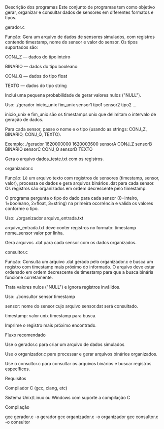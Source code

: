 Descrição dos programas
Este conjunto de programas tem como objetivo gerar, organizar e consultar dados de sensores em diferentes formatos e tipos.

gerador.c

Função:
Gera um arquivo de dados de sensores simulados, com registros contendo timestamp, nome do sensor e valor do sensor.
Os tipos suportados são:

CONJ_Z — dados do tipo inteiro

BINARIO — dados do tipo booleano

CONJ_Q — dados do tipo float

TEXTO — dados do tipo string

Inclui uma pequena probabilidade de gerar valores nulos ("NULL").

Uso:
./gerador inicio_unix fim_unix sensor1 tipo1 sensor2 tipo2 ...

inicio_unix e fim_unix são os timestamps unix que delimitam o intervalo de geração de dados.

Para cada sensor, passe o nome e o tipo (usando as strings: CONJ_Z, BINARIO, CONJ_Q, TEXTO).

Exemplo:
./gerador 1620000000 1620003600 sensorA CONJ_Z sensorB BINARIO sensorC CONJ_Q sensorD TEXTO

Gera o arquivo dados_teste.txt com os registros.

organizador.c

Função:
Lê um arquivo texto com registros de sensores (timestamp, sensor, valor), processa os dados e gera arquivos binários .dat para cada sensor.
Os registros são organizados em ordem decrescente pelo timestamp.

O programa pergunta o tipo do dado para cada sensor (0=inteiro, 1=booleano, 2=float, 3=string) na primeira ocorrência e valida os valores conforme o tipo.

Uso:
./organizador arquivo_entrada.txt

arquivo_entrada.txt deve conter registros no formato:
timestamp nome_sensor valor
por linha.

Gera arquivos .dat para cada sensor com os dados organizados.

consultor.c

Função:
Consulta um arquivo .dat gerado pelo organizador.c e busca um registro com timestamp mais próximo do informado.
O arquivo deve estar ordenado em ordem decrescente de timestamp para que a busca binária funcione corretamente.

Trata valores nulos ("NULL") e ignora registros inválidos.

Uso:
./consultor sensor timestamp

sensor: nome do sensor cujo arquivo sensor.dat será consultado.

timestamp: valor unix timestamp para busca.

Imprime o registro mais próximo encontrado.

Fluxo recomendado

Use o gerador.c para criar um arquivo de dados simulados.

Use o organizador.c para processar e gerar arquivos binários organizados.

Use o consultor.c para consultar os arquivos binários e buscar registros específicos.

Requisitos

Compilador C (gcc, clang, etc)

Sistema Unix/Linux ou Windows com suporte a compilação C

Compilação

gcc gerador.c -o gerador
gcc organizador.c -o organizador
gcc consultor.c -o consultor

